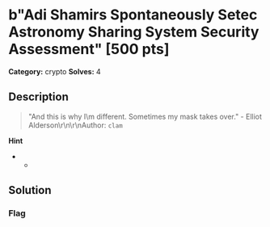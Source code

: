 # b"Adi Shamirs Spontaneously Setec Astronomy Sharing System Security Assessment" [500 pts]

**Category:** crypto
**Solves:** 4

## Description
>"And this is why I\m different. Sometimes my mask takes over." - Elliot Alderson\r\n\r\nAuthor: `clam`

**Hint**
* -

## Solution

### Flag

